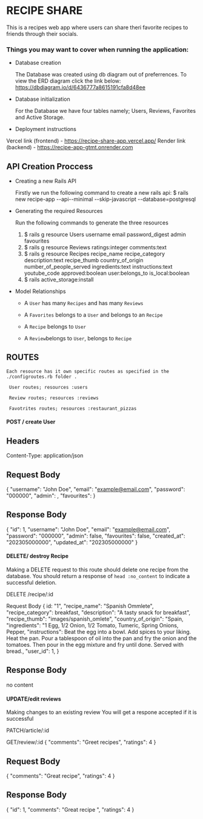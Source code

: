 # RECIPE SHARE

This is a recipes web app where users can share theri favorite recipes to friends through their socials.

### Things you may want to cover when running the application:

* Database creation

    The Database was created using db diagram out of preferrences.
    To view the ERD diagram click the link below:
    https://dbdiagram.io/d/6436777a8615191cfa8d48ee

* Database initialization

    For the Database we have four tables namely; Users, Reviews, Favorites and Active Storage.

* Deployment instructions

Vercel link (frontend) - https://recipe-share-app.vercel.app/
Render link (backend) - https://recipe-app-gtmt.onrender.com

## API Creation Proccess

* Creating a new Rails API

    Firstly  we run the following command to create a new rails api:
    $ rails new recipe-app --api--minimal --skip-javascript --database=postgresql

* Generating the required Resources

    Run the following commands to generate the three resources

    1. $ rails g resource Users username email password_digest admin favourites
    2. $ rails g resource Reviews ratings:integer comments:text
    3. $ rails g resource Recipes recipe_name recipe_category description:text recipe_thumb country_of_origin number_of_people_served ingredients:text instructions:text youtube_code approved:boolean user:belongs_to
    is_local:boolean
    4. $ rails active_storage:install

* Model Relationships

    - A `User` has many `Recipes` and has many `Reviews`

    - A `Favorites` belongs to a `User` and belongs to an `Recipe`

    - A `Recipe` belongs to `User`

    - A `Review`belongs to `User`, belongs to `Recipe`

## ROUTES

    Each resource has it own specific routes as specified in the ./configroutes.rb folder .
    
     User routes; resources :users

     Review routes; resources :reviews
    
     Favotrites routes; resources :restaurant_pizzas

#### POST / create User


Headers
-------
Content-Type: application/json


Request Body
------
{
  "username": "John Doe",
  "email": "example@email.com",
  "password": "000000",
  "admin": ,
  "favourites": 
}


Response Body
-------
{
  "id": 1,
  "username": "John Doe",
  "email": "example@email.com",
  "password": "000000",
  "admin": false,
  "favourites": false,
  "created_at": "202305000000",
  "updated_at": "202305000000"
}

#### DELETE/ destroy Recipe

Making a DELETE request to this route should delete one recipe from the database.
You should return a response of `head :no_content` to indicate a successful
deletion.

DELETE /recipe/:id

Request Body
{
    id: "1",
    "recipe_name": "Spanish Ommlete",
    "recipe_category": breakfast,
    "description": "A tasty snack for breakfast",
    "recipe_thumb": "images/spanish_omlete",
    "country_of_origin": "Spain,
    "ingredients": "1 Egg, 1/2 Onion, 1/2 Tomato, Tumeric, Spring Onions, Pepper,
    "instructions": Beat the egg into a bowl. Add spices to your liking. Heat the pan. Pour a tablespoon of oil into the pan and fry the onion and the tomatoes. Then pour in the egg mixture and fry until done. Served with bread.,
    "user_id": 1,
}

Response Body
------
no content

#### UPDATE/edit reviews

Making changes to an existing review
You will get a respone accepted if it is successful

PATCH/article/:id

GET/review/:id
{
 "comments": "Greet recipes",
 "ratings": 4
}

Request Body
------
{
 "comments": "Great recipe",
 "ratings": 4
}


Response Body
-------
{
  "id": 1,
  "comments": "Great recipe ",
  "ratings": 4
}





